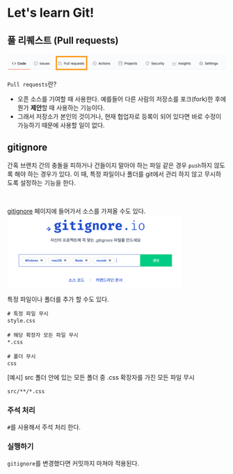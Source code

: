 # Let's learn Git!

## 풀 리퀘스트 (Pull requests)

<img src="./assets/Git_TIL_attached_file1.jpg" width="600">

`Pull requests`란?
  - 오픈 소스를 기여할 때 사용한다. 예를들어 다른 사람의 저장소를 포크(fork)한 후에 뭔가 **제안**할 때 사용하는 기능이다. 
  - 그래서 저장소가 본인의 것이거나, 현재 협업자로 등록이 되어 있다면 바로 수정이 가능하기 때문에 사용할 일이 없다.


## gitignore 

간혹 브랜치 간의 충돌을 피하거나 건들이지 말아야 하는 파일 같은 경우 `push`하지 않도록 해야 하는 경우가 있다. 
이 때, 특정 파일이나 폴더를 git에서 관리 하지 않고 무시하도록 설정하는 기능을 한다. 

<br />

[gitignore](https://www.toptal.com/developers/gitignore) 페이지에 들어가서 소스를 가져올 수도 있다. 
<img src="./assets/Git_TIL_attached_file2.jpg" width="400">

특정 파일이나 폴더를 추가 할 수도 있다.
```
# 특정 파일 무시
style.css

# 해당 확장자 모든 파일 무시
*.css 

# 폴더 무시
css 
```

[예시] src 폴더 안에 있는 모든 폴더 중 .css 확장자를 가진 모든 파일 무시
```
src/**/*.css
```

### 주석 처리

`#`를 사용해서 주석 처리 한다. 

### 실행하기

`gitignore`를 변경했다면 커밋까지 마쳐야 적용된다. 


